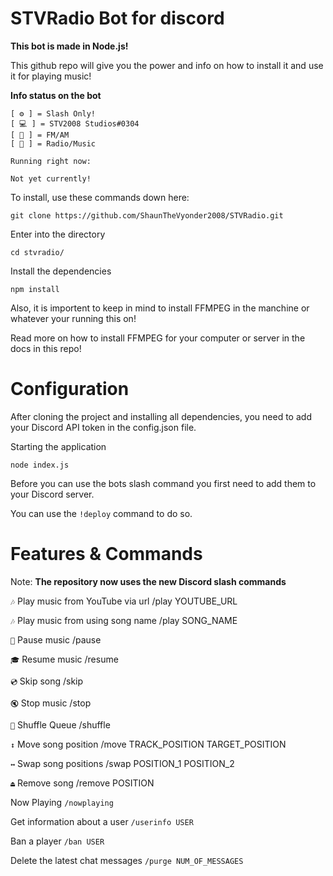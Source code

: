 # **STVRadio Bot for discord**

**This bot is made in Node.js!**

This github repo will give you the power and info on how to install it and use it for playing music!

**Info status on the bot**

```
[ ⚙️ ] = Slash Only!
[ 💻 ] = STV2008 Studios#0304
[ 📡 ] = FM/AM
[ 🤖 ] = Radio/Music

Running right now:

Not yet currently!
```

To install, use these commands down here:

```
git clone https://github.com/ShaunTheVyonder2008/STVRadio.git
```

Enter into the directory

```
cd stvradio/
```

Install the dependencies
```
npm install
```

Also, it is importent to keep in mind to install FFMPEG in the manchine or whatever your running this on!

Read more on how to install FFMPEG for your computer or server in the docs in this repo!


# Configuration


After cloning the project and installing all dependencies, you need to add your Discord API token in the config.json file.


Starting the application


```
node index.js
```

Before you can use the bots slash command you first need to add them to your Discord server. 

You can use the ```!deploy``` command to do so.


# Features & Commands

Note: **The repository now uses the new Discord slash commands**

`🎶` Play music from YouTube via url
/play YOUTUBE_URL

`🎶` Play music from using song name
/play SONG_NAME

`📃` Pause music
/pause

`🎓` Resume music
/resume

`💿` Skip song
/skip

`🔇` Stop music
/stop

`🔀` Shuffle Queue
/shuffle

`↕` Move song position
/move TRACK_POSITION TARGET_POSITION

`↔️` Swap song positions
/swap POSITION_1 POSITION_2

`⏏️` Remove song
/remove POSITION


Now Playing `/nowplaying`

Get information about a user `/userinfo USER`

Ban a player `/ban USER`

Delete the latest chat messages `/purge NUM_OF_MESSAGES`
